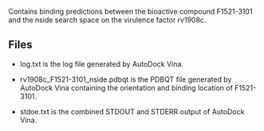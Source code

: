 Contains binding predictions between the bioactive compound F1521-3101 and the nside search space on the virulence factor rv1908c.

## Files

- log.txt is the log file generated by AutoDock Vina.

- rv1908c_F1521-3101_nside.pdbqt is the PDBQT file generated by AutoDock Vina containing the orientation and binding location of F1521-3101.

- stdoe.txt is the combined STDOUT and STDERR output of AutoDock Vina.

